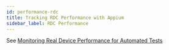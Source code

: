 ```yaml
---
id: performance-rdc
title: Tracking RDC Performance with Appium
sidebar_label: RDC Performance
---
```


See [Monitoring Real Device Performance for Automated Tests](https://wiki.saucelabs.com/display/DOCS/Monitoring+Real+Device+Performance+for+Automated+Tests.)
